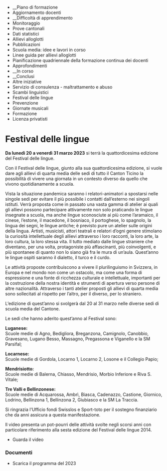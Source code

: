   * __Piano di formazione
  * Aggiornamento docenti
  *  __Difficoltà di apprendimento
  * Monitoraggio
  * Prove cantonali
  * Dati statistici
  * Allievi alloglotti
  * Pubblicazioni
  * Scuola media: idee e lavori in corso
  * Linee guida per allievi alloglotti
  * Pianificazione quadriennale della formazione continua dei docenti
  * Approfondimenti
  *  __In corso
  *  __Conclusi
  * Altre iniziative
  * Servizio di consulenza - maltrattamento e abuso
  * Scambi linguistici
  * Festival delle lingue
  * Prevenzione
  * Giornate musicali
  * Formazione
  * Licenza privatisti

#  Festival delle lingue

**Da lunedì 20 a venerdì 31 marzo 2023** si terrà la quattordicesima edizione
del Festival delle lingue.

Con il Festival delle lingue, giunto alla sua quattordicesima edizione, si
vuole dare agli allievi di quarta media delle sedi di tutto il Canton Ticino
la possibilità di vivere una giornata in un contesto diverso da quello che
vivono quotidianamente a scuola.

Vista la situazione pandemica saranno i relatori-animatori a spostarsi nelle
singole sedi per evitare il più possibile i contatti dall’esterno nei singoli
istituti. Verrà proposta come in passato una vasta gamma di atelier ai quali
gli allievi possono partecipare attivamente non solo praticando le lingue
insegnate a scuola, ma anche lingue sconosciute ai più come l’aramaico, il
cinese, l’estone, il macedone, il bosniaco, il portoghese, lo spagnolo, la
lingua dei segni, le lingue antiche; è previsto pure un atelier sulle origini
della lingua. Artisti, musicisti, attori teatrali e relatori d’ogni genere
stimolano la curiosità intellettuale degli allievi attraverso i loro racconti,
la loro arte, la loro cultura, la loro stessa vita. Il tutto mediato dalle
lingue straniere che diventano, per una volta, protagoniste più affascinanti,
più coinvolgenti, e più spontanee di quanto non lo siano già fra le mura di
un’aula. Quest’anno le lingue ospiti saranno il dialetto, il turco e il curdo.

Le attività proposte contribuiscono a vivere il plurilinguismo in Svizzera, in
Europa e nel mondo non come un ostacolo, ma come una forma di espressione e
una fonte di ricchezza culturale e intellettuale, importanti per la
costruzione della nostra identità e strumenti di apertura verso persone di
altre nazionalità. Attraverso i tanti atelier proposti gli allievi di quarta
media sono sollecitati al rispetto per l’altro, per il diverso, per lo
straniero.

L’edizione di quest’anno si svolgerà dal 20 al 31 marzo nelle diverse sedi di
scuola media del Cantone.

Le sedi che hanno aderito quest’anno al Festival sono:

 **Luganese:**  
Scuole medie di Agno, Bedigliora, Breganzona, Camignolo, Canobbio, Gravesano,
Lugano Besso, Massagno, Pregassona e Viganello e la SM Parsifal;

 **Locarnese:**  
Scuole medie di Gordola, Locarno 1, Locarno 2, Losone e il Collegio Papio;

 **Mendrisiotto:**  
Scuole medie di Balerna, Chiasso, Mendrisio, Morbio Inferiore e Riva S.
Vitale;

 **Tre Valli e Bellinzonese:**  
Scuole medie di Acquarossa, Ambrì, Biasca, Cadenazzo, Castione, Giornico,
Lodrino, Bellinzona 1, Bellinzona 2, Giubiasco e la SM La Traccia.

​Si ringrazia l'Ufficio fondi Swisslos e Sport-toto per il sostegno
finanziario che da anni assicura a questa manifestazione.​

Il video presenta un pot-pourri delle attività svolte negli scorsi anni con
particolare riferimento alla sesta edizione del Festival delle lingue 2014.

  * Guarda il video

###  Documenti

  * Scarica il programma del 2023


